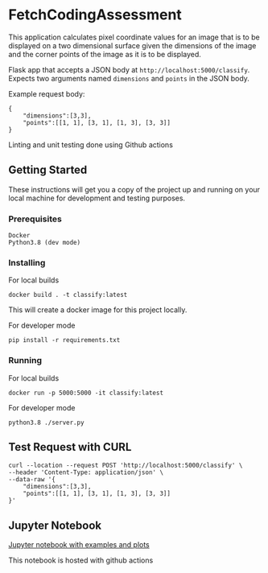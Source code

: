 # FetchCodingAssessment

This application calculates pixel coordinate values for an image that is to be displayed on a two dimensional surface given the dimensions of the image and the corner points of the image as it is to be displayed.

Flask app that accepts a JSON body at `http://localhost:5000/classify`. Expects two arguments named `dimensions` and `points` in the JSON body. 

Example request body:

```
{
    "dimensions":[3,3],
    "points":[[1, 1], [3, 1], [1, 3], [3, 3]]
}
```

Linting and unit testing done using Github actions

## Getting Started

These instructions will get you a copy of the project up and running on your local machine for development and testing purposes.

### Prerequisites

```
Docker
Python3.8 (dev mode)
```

### Installing

For local builds

```
docker build . -t classify:latest
```

This will create a docker image for this project locally.


For developer mode

```
pip install -r requirements.txt
```

### Running

For local builds

```
docker run -p 5000:5000 -it classify:latest
```

For developer mode
```
python3.8 ./server.py
```

## Test Request with CURL

```
curl --location --request POST 'http://localhost:5000/classify' \
--header 'Content-Type: application/json' \
--data-raw '{
    "dimensions":[3,3],
    "points":[[1, 1], [3, 1], [1, 3], [3, 3]]
}'
```

## Jupyter Notebook

[Jupyter notebook with examples and plots](https://carriestienen.github.io/FetchCodingAssessment/)

This notebook is hosted with github actions
